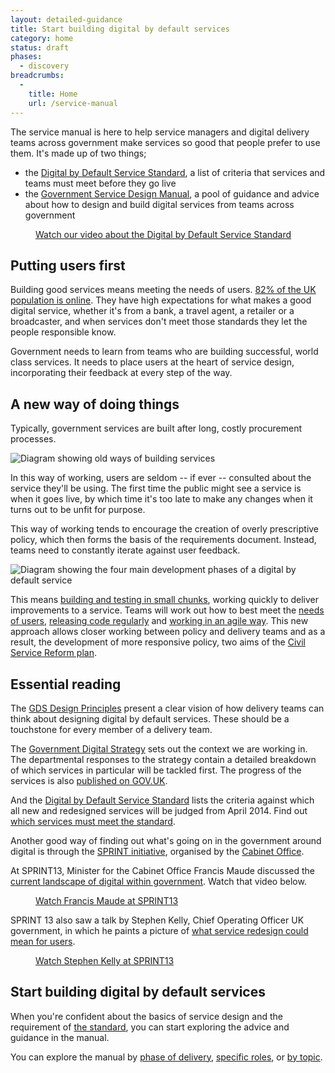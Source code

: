 ```yaml
---
layout: detailed-guidance
title: Start building digital by default services
category: home
status: draft
phases:
  - discovery
breadcrumbs:
  -
    title: Home
    url: /service-manual
---
```


The service manual is here to help service managers and digital delivery teams across government make services so good that people prefer to use them. It's made up of two things;

* the [Digital by Default Service Standard](/service-manual/digital-by-default), a list of criteria that services and teams must meet before they go live
* the [Government Service Design Manual](/service-manual), a pool of guidance and advice about how to design and build digital services from teams across government

<figure class="media-player-wrapper video">
	<a href="https://www.youtube.com/watch?v=RS3krZ1paB4">Watch our video about the Digital by Default Service Standard</a>
</figure>

## Putting users first

Building good services means meeting the needs of users. [82% of the UK population is online](/government/publications/digital-landscape-research). They have high expectations for what makes a good digital service, whether it's from a bank, a travel agent, a retailer or a broadcaster, and when services don't meet those standards they let the people responsible know.

Government needs to learn from teams who are building successful, world class services. It needs to place users at the heart of service design, incorporating their feedback at every step of the way.

## A new way of doing things

Typically, government services are built after long, costly procurement processes.

<img src="/service-manual/assets/images/old-way.png" alt="Diagram showing old ways of building services" />

In this way of working, users are seldom -- if ever -- consulted about the service they'll be using. The first time the public might see a service is when it goes live, by which time it's too late to make any changes when it turns out to be unfit for purpose.

This way of working tends to encourage the creation of overly prescriptive policy, which then forms the basis of the requirements document. Instead, teams need to constantly iterate against user feedback.

<img src="/service-manual/assets/images/DBD_Graph.jpg" alt="Diagram showing the four main development phases of a digital by default service" />

This means [building and testing in small chunks](/service-manual/agile), working quickly to deliver improvements to a service. Teams will work out how to best meet the [needs of users](/service-manual/user-centred-design/user-needs.html), [releasing code regularly](/service-manual/making-software/release-strategies.html) and [working in an agile way](/service-manual/agile). This new approach allows closer working between policy and delivery teams and as a result, the development of more responsive policy, two aims of the [Civil Service Reform plan](http://www.civilservice.gov.uk/wp-content/uploads/2012/06/Civil-Service-Reform-Plan-acc-final.pdf).

## Essential reading

The [GDS Design Principles](/design-principles) present a clear vision of how delivery teams can think about designing digital by default services. These should be a touchstone for every member of a delivery team.

The [Government Digital Strategy](/digitalstrategy) sets out the context we are working in. The departmental responses to the strategy contain a detailed breakdown of which services in particular will be tackled first. The progress of the services is also [published on GOV.UK](https://www.gov.uk/transformation).

And the [Digital by Default Service Standard](/service-manual/digital-by-default) lists the criteria against which all new and redesigned services will be judged from April 2014. Find out [which services must meet the standard](/service-manual/digital-by-default/scope-of-the-standard.html).

Another good way of finding out what's going on in the government around digital is through the [SPRINT initiative](https://gds.blog.gov.uk/sprint-14/), organised by the [Cabinet Office](/government/organisations/cabinet-office).

At SPRINT13, Minister for the Cabinet Office Francis Maude discussed the [current landscape of digital within government](https://www.youtube.com/watch?v=pa07ltj4K4w). Watch that video below.

<figure class="media-player-wrapper video">
  <a href="https://www.youtube.com/watch?v=pa07ltj4K4w">Watch Francis Maude at SPRINT13</a>
</figure>

SPRINT 13 also saw a talk by Stephen Kelly, Chief Operating Officer UK government, in which he paints a picture of [what service redesign could mean for users](https://www.youtube.com/watch?v=X1A8cg__LpM).

<figure class="media-player-wrapper video">
  <a href="https://www.youtube.com/watch?v=X1A8cg__LpM">Watch Stephen Kelly at SPRINT13</a>
</figure>

## Start building digital by default services

When you're confident about the basics of service design and the requirement of [the standard](/service-manual/digital-by-default), you can start exploring the advice and guidance in the manual.

You can explore the manual by [phase of delivery](/service-manual/phases), [specific roles](/service-manual), or [by topic](/service-manual/browse).
